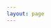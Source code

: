 ```yaml
---
layout: page
---
```


<script setup>
import {
  VPTeamPage,
  VPTeamPageTitle,
  VPTeamMembers,
} from 'vitepress/theme'

const members = [
  {
    avatar: "https://cdn.discordapp.com/avatars/220355386455228417/91c3859af6310af3a43e58c409a3c890.webp",
    name: "bgbba",
    title: 'Alcuahtl, Councillor',
  },
  {
    avatar: "https://cdn.discordapp.com/avatars/292506314075275274/618c25d836ea917839d9068c758f4333.webp",
    name: "Nukinmouse01",
    title: "Deputy Alcuahtl, Councillor"
  },
  {
    avatar: 'https://cdn.discordapp.com/avatars/168818172781264897/c01835926bb80b8e36315295cbf0e155.webp',
    name: "MechanicalRift",
    title: 'Cheiftain',
  },
  {
    avatar: 'https://cdn.discordapp.com/avatars/168746386320261120/d4ec08b4baa5421ebb118a6f3d647fd4.webp',
    name: "Solitaire7",
    title: 'Councillor',
  },
  {
    avatar: 'https://cdn.discordapp.com/avatars/226898080547602432/887e8e6a60a0e05deac971f03ef26b11.webp',
    name: 'Saint Neo',
    title: 'General',
    links: []
  },
  {
    avatar: 'https://cdn.discordapp.com/avatars/514276470764339212/faeb197354987776e12bca989b230e79.webp',
    name: "s p a c e v o l c a n o",
    title: 'High Justice',
  },
]
</script>

<VPTeamPage>
  <VPTeamPageTitle>
    <template #title>
      Government Officials
    </template>
    <template #lead>
        Yoahtl is comprised of people from around the world, 
        and those listed below are among those who hold offical jobs within it.
    </template>
  </VPTeamPageTitle>
  <VPTeamMembers
    :members="members"
  />
</VPTeamPage>
